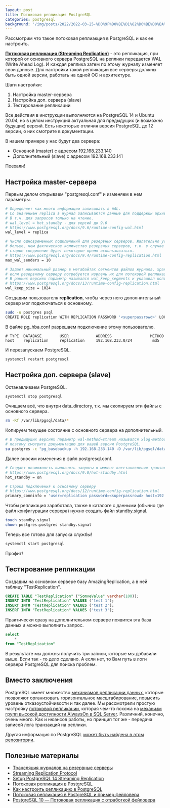 ```yaml
---
layout: post
title: Потоковая репликация PostgreSQL
categories: postgresql
background: '/img/posts/2022/2022-03-25-%D0%9F%D0%BE%D1%82%D0%BE%D0%BA%D0%BE%D0%B2%D0%B0%D1%8F%20%D1%80%D0%B5%D0%BF%D0%BB%D0%B8%D0%BA%D0%B0%D1%86%D0%B8%D1%8F%20PostgreSQL/logo.png'
---
```


Рассмотрим что такое потоковая реплиакция в PostgreSQL и как ее настроить.

**[Потоковая репликация (Streaming Replication)](https://wiki.postgresql.org/wiki/Streaming_Replication)** - это репликация, при которой от основного сервера PostgreSQL на реплики передается WAL (Write Ahead Log). И каждая реплика затем по этому журналу изменяет свои данные. Для настройки такой репликации все серверы должны быть одной версии, работать на одной ОС и архитектуре.

Шаги настройки:

1. Настройка master-сервера
2. Настройка доп. сервера (slave)
3. Тестирование репликации

Все действия в инструкции выполняются на PostgreSQL 14 и Ubuntu 20.04, но в целом инструкция актуальная для предыдущих (и возможно будущих) версий. Есть некоторые отличия версия PostgreSQL до 12 версии, о них смотрите в документации.

В нашем примере у нас будут два сервера:

* Основной (master) с адресом 192.168.233.140
* Дополнительный (slave) с адресом 192.168.233.141

Поехали!

## Настройка master-сервера

Первым делом открываем "postgresql.conf" и изменяем в нем параметры.

```bash
# Определяет как много информации записывать в WAL. 
# Со значением replica в журнал записываются данные для поддержки архивирования WAL и репликации.
# В т.ч. для запросов только на чтение.
# wal_level = hot_standby - для версий до 9.6
# https://www.postgresql.org/docs/9.6/runtime-config-wal.html
wal_level = replica

# Число одновременных подключений для резервных серверов. Жалательно установить на 1 подключение
# больше, чем фактическое количество резервных серверов, т.к. в случае неожиданного отключения
# старое соединение будет некоторое время использоваться.
# https://www.postgresql.org/docs/9.4/runtime-config-replication.html
max_wal_senders = 10

# Задает минимальный размер в мегабайтах сегментов файлов журнала, хранящихся в каталоге pg_wal, на случай,
# если резервному серверу потребуется извлечь их для потоковой репликации.
# В ранних версиях параметр назывался wal_keep_segments и указывал количество файлов, а не их размер.
# https://www.postgresql.org/docs/13/runtime-config-replication.html
wal_keep_size = 1024
```

Создадим пользователя **replication**, чтобы через него дополнительный сервер мог подключаться к основному.

```bash
sudo -u postgres psql
CREATE ROLE replication WITH REPLICATION PASSWORD '<superpassrowd>' LOGIN;
```

В файле pg_hba.conf разрешаем подключение этому пользователю.

```
# TYPE  DATABASE        USER            ADDRESS                 METHOD
host    replication     replication     192.168.233.0/24         md5
```

И перезапускаем PostgreSQL.

```bash
systemctl restart postgresql
```

## Настройка доп. сервера (slave)

Останавливаем PostgreSQL.

```bash
systemctl stop postgresql
```

Очищаем всё, что внутри data_directory, т.к. мы скопируем эти файлы с основного сервера.

```bash
rm -Rf /var/lib/pgsql/data/*
```

Копируем текущее состояние с основного сервера на дополнительный.

```bash
# В предыдущих версиях параметр wal-method=stream назывался xlog-method=stream,
# поэтому смотрите документацию для вашей версии PostgreSQL.
su postgres -c "pg_basebackup -h 192.168.233.140 -D /var/lib/pgsql/data -P -U replication --wal-method=stream"
```

Далее вносим изменения в файл postgresql.conf.

```bash
# Создает возможность выполнять запросы в момент восстановления транзакций.
# https://www.postgresql.org/docs/9.0/hot-standby.html
hot_standby = on

# Строка подключения к основному серверу
# https://www.postgresql.org/docs/12/runtime-config-replication.html
primary_conninfo = 'user=replication password=<superpassrowd> host=192.168.233.140 port=5432 sslmode=prefer sslcompression=1 krbsrvname=postgres'
```

Чтобы репликация заработала, также в каталоге с данными (обычно где файл конфигурации сервера) нужно создать файл standby.signal.

```bash
touch standby.signal
chown postgres:postgres standby.signal
```

Теперь все готово для запуска службы!

```bash
systemctl start postgresql
```

Профит!

## Тестирование репликации

Создадим на основном сервере базу AmazingReplication, а в ней таблицу "TestReplication".

```sql
CREATE TABLE "TestReplication" ("SomveValue" varchar(100));
INSERT INTO "TestReplication" VALUES ('test 1');
INSERT INTO "TestReplication" VALUES ('test 2');
INSERT INTO "TestReplication" VALUES ('test 3');
```

Практически сразу на дополнительном сервере появится эта база данных и можно выполнить запрос.

```sql
select
    *
from "TestReplication"
```

В результате мы должны получить три записи, которые мы добавили выше. Если так - то дело сделано.
А если нет, то Вам путь в логи сервера PostgreSQL для поиска проблем.

## Вместо заключения

PostgreSQL имеет множество [механизмов репликации данных](https://www.postgresql.org/docs/9.1/high-availability.html), которые позволяют организовать горизонтальное масштабирование, повысить уровень отказоустойчивости и так далее. Мы рассмотрели простую настройку [потоковой репликации](https://www.postgresql.org/docs/9.1/warm-standby.html#STREAMING-REPLICATION), которая чем-то похожа на [механизм групп высокой доступности AlwaysOn в SQL Server](https://github.com/YPermitin/SQLServerTools/tree/master/SQL-Server-AlwaysOn). Различний, конечно, очень много. Как и нюансов работы, но принцип тот же - передача записей лога транзакций на реплики.

Другая информация по PostgreSQL [может быть найдена в этом репозитории](https://github.com/YPermitin/PGTools).

## Полезные материалы

* [Трансляция журналов на резервные серверы](https://postgrespro.ru/docs/postgrespro/10/warm-standby)
* [Streaming Replication Protocol](https://www.postgresql.org/docs/9.5/protocol-replication.html)
* [Setup PostgreSQL 14 Streaming Replication](https://girders.org/postgresql/2021/11/05/setup-postgresql14-replication/)
* [Потоковая репликация в PostgreSQL](https://itproffi.ru/potokovaya-replikatsiya-v-postgresql/)
* [Как настроить репликацию в PostgreSQL](https://selectel.ru/blog/tutorials/how-to-set-up-replication-in-postgresql/)
* [Потоковая репликация в PostgreSQL и пример фейловера](https://eax.me/postgresql-replication/)
* [PostgreSQL 10 — Потоковая репликация с отработкой фейловера](https://adminguide.ru/2019/04/07/postgresql-10-потоковая-репликация-с-отработкой/)
